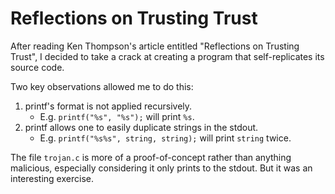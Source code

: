 # Reflections on Trusting Trust

After reading Ken Thompson's article entitled "Reflections on Trusting Trust",
I decided to take a crack at creating a program that self-replicates its source
code.

Two key observations allowed me to do this:
1. printf's format is not applied recursively.
    * E.g. `printf("%s", "%s");` will print `%s`.
2. printf allows one to easily duplicate strings in the stdout.
    * E.g. `printf("%s%s", string, string);` will print `string` twice.

The file `trojan.c` is more of a proof-of-concept rather than anything
malicious, especially considering it only prints to the stdout. But it was an
interesting exercise.

